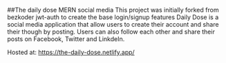 ##The daily dose MERN social media
This project was initially forked from bezkoder jwt-auth to create the base login/signup features
Daily Dose is a social media application that allow users to create their account and share their though by posting.
Users can also follow each other and share their posts on Facebook, Twitter and LinkdeIn. 

Hosted at: https://the-daily-dose.netlify.app/


